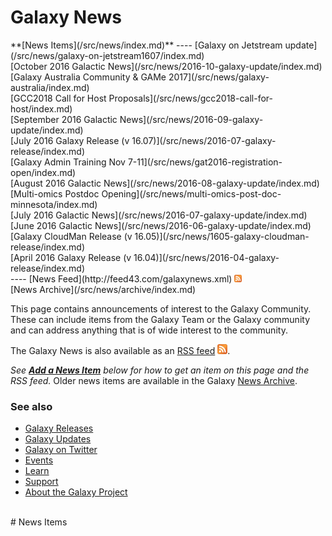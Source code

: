 # Galaxy News

<div class='linkbox'>
**[News Items](/src/news/index.md)**
----
[Galaxy on Jetstream update](/src/news/galaxy-on-jetstream1607/index.md)<br />
[October 2016 Galactic News](/src/news/2016-10-galaxy-update/index.md)<br />
[Galaxy Australia Community & GAMe 2017](/src/news/galaxy-australia/index.md)<br />
[GCC2018 Call for Host Proposals](/src/news/gcc2018-call-for-host/index.md)<br />
[September 2016 Galactic News](/src/news/2016-09-galaxy-update/index.md)<br />
[July 2016 Galaxy Release (v 16.07)](/src/news/2016-07-galaxy-release/index.md)<br />
[Galaxy Admin Training Nov 7-11](/src/news/gat2016-registration-open/index.md)<br />
[August 2016 Galactic News](/src/news/2016-08-galaxy-update/index.md)<br />
[Multi-omics Postdoc Opening](/src/news/multi-omics-post-doc-minnesota/index.md)<br />
[July 2016 Galactic News](/src/news/2016-07-galaxy-update/index.md)<br />
[June 2016 Galactic News](/src/news/2016-06-galaxy-update/index.md)<br />
[Galaxy CloudMan Release (v 16.05)](/src/news/1605-galaxy-cloudman-release/index.md)<br />
[April 2016 Galaxy Release (v 16.04)](/src/news/2016-04-galaxy-release/index.md)<br />
----
[News Feed](http://feed43.com/galaxynews.xml) <a href='http://feed43.com/galaxynews.xml'><img src="/src/images/icons/RSSIcon16x16.gif" alt="Galaxy News RSS Feed" height="12" /></a><br />
[News Archive](/src/news/archive/index.md)
</div>

This page contains announcements of interest to the Galaxy Community. These can include items from the Galaxy Team or the Galaxy community and can address anything that is of wide interest to the community.

The Galaxy News is also available as an [RSS feed](http://feed43.com/galaxynews.xml) <a href='http://feed43.com/galaxynews.xml'><img src="/src/images/icons/RSSIcon16x16.gif" /></a>.

*See **[Add a News Item](/src/news/index.md#add_a_news_item)** below for how to get an item on this page and the RSS feed.*
Older news items are available in the Galaxy [News Archive](/src/news/archive/index.md).

### See also

* [Galaxy Releases](/src/docs/index.md)
* [Galaxy Updates](/src/galaxy-updates/index.md)
* [Galaxy on Twitter](/src/galaxy-on-twitter/index.md)
* [Events](/src/events/index.md)
* [Learn](/src/learn/index.md)
* [Support](/src/support/index.md)
* [About the Galaxy Project](/src/galaxy-project/index.md)

<br />
# News Items

<div class='newsItemList'>
